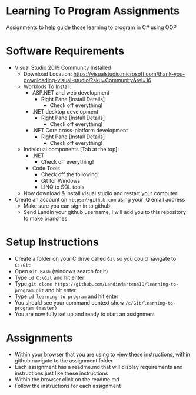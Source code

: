 # Learning To Program Assignments

Assignments to help guide those learning to program in C# using OOP

# Software Requirements

* Visual Studio 2019 Community Installed
  * Download Location: https://visualstudio.microsoft.com/thank-you-downloading-visual-studio/?sku=Community&rel=16
  * Worklods To Install:
    * ASP.NET and web development
      * Right Pane [Install Details]
        * Check off everything!
    * .NET desktop development
      * Right Pane [Install Details]
        * Check off everything!
    * .NET Core cross-platform development
      * Right Pane [Install Details]
        * Check off everything!
  * Individual components [Tab at the top]:
    * .NET
      * Check off everything!
    * Code Tools
      * Check off the following:
      * Git for Windows
      * LINQ to SQL tools
  * Now download & install visual studio and restart your computer
* Create an account on `https://github.com` using your iQ email address
  * Make sure you can sign in to github
  * Send Landin your github username, I will add you to this repository to make branches
      
# Setup Instructions

* Create a folder on your C drive called `Git` so you could navigate to `C:\Git`
* Open `Git Bash` (windows search for it)
* Type `cd C:\Git` and hit enter
* Type `git clone https://github.com/LandinMartensIQ/learning-to-program.git` and hit enter
* Type `cd learning-to-program` and hit enter
* You should see your command context show `/c/Git/learning-to-program (master)`
* You are now fully set up and ready to start an assignment

# Assignments

* Within your browser that you are using to view these instructions, within github navigate to the assignment folder
* Each assignment has a readme.md that will display requirements and instructions just like these instructions
 * Within the browser click on the readme.md
 * Follow the instructions for each assignment
